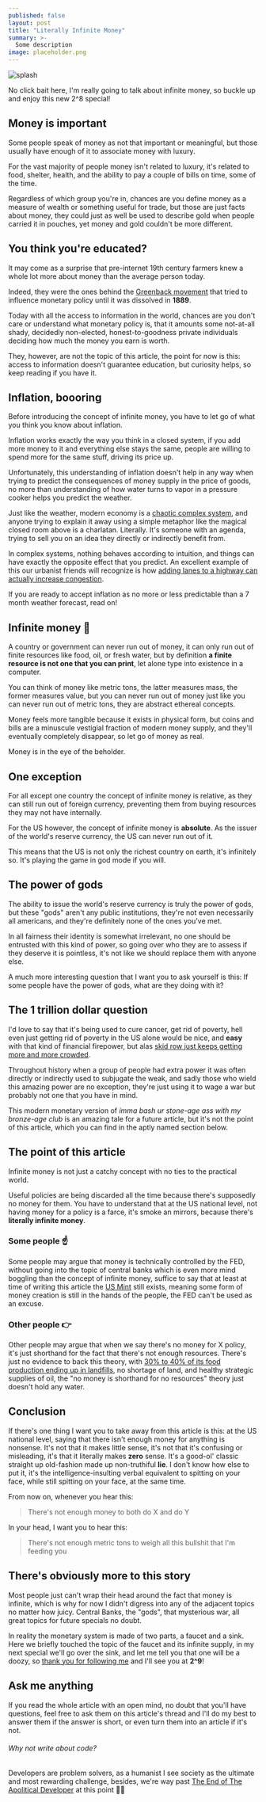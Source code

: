 ```yaml
---
published: false
layout: post
title: "Literally Infinite Money"
summary: >-
  Some description
image: placeholder.png
---
```


![splash](/public/placeholder.png)

No click bait here, I'm really going to talk about infinite money, so buckle up and enjoy this new 2^8 special!

## Money is important

Some people speak of money as not that important or meaningful, but those usually have enough of it to associate money with luxury.

For the vast majority of people money isn't related to luxury, it's related to food, shelter, health, and the ability to pay a couple of bills on time, some of the time.

Regardless of which group you're in, chances are you define money as a measure of wealth or something useful for trade, but those are just facts about money, they could just as well be used to describe gold when people carried it in pouches, yet money and gold couldn't be more different.

## You think you're educated?

It may come as a surprise that pre-internet 19th century farmers knew a whole lot more about money than the average person today.

Indeed, they were the ones behind the [Greenback movement](https://youtu.be/LNSWIdIbzl8) that tried to influence monetary policy until it was dissolved in **1889**.

Today with all the access to information in the world, chances are you don't care or understand what monetary policy is, that it amounts some not-at-all shady, decidedly non-elected, honest-to-goodness private individuals deciding how much the money you earn is worth.

They, however, are not the topic of this article, the point for now is this: access to information doesn't guarantee education, but curiosity helps, so keep reading if you have it.

## Inflation, boooring

Before introducing the concept of infinite money, you have to let go of what you think you know about inflation.

Inflation works exactly the way you think in a closed system, if you add more money to it and everything else stays the same, people are willing to spend more for the same stuff, driving its price up.

Unfortunately, this understanding of inflation doesn't help in any way when trying to predict the consequences of money supply in the price of goods, no more than understanding of how water turns to vapor in a pressure cooker helps you predict the weather.

Just like the weather, modern economy is a [chaotic complex system](https://en.wikipedia.org/wiki/Complex_system), and anyone trying to explain it away using a simple metaphor like the magical closed room above is a charlatan. Literally. It's someone with an agenda, trying to sell you on an idea they directly or indirectly benefit from.

In complex systems, nothing behaves according to intuition, and things can have exactly the opposite effect that you predict. An excellent example of this our urbanist friends will recognize is how [adding lanes to a highway can actually increase congestion](https://www.wired.com/2014/06/wuwt-traffic-induced-demand/).

If you are ready to accept inflation as no more or less predictable than a 7 month weather forecast, read on!

## Infinite money 💸

A country or government can never run out of money, it can only run out of finite resources like food, oil, or fresh water, but by definition **a finite resource is not one that you can print**, let alone type into existence in a computer.

You can think of money like metric tons, the latter measures mass, the former measures value, but you can never run out of money just like you can never run out of metric tons, they are abstract ethereal concepts. 

Money feels more tangible because it exists in physical form, but coins and bills are a minuscule vestigial fraction of modern money supply, and they'll eventually completely disappear, so let go of money as real.

Money is in the eye of the beholder.

## One exception

For all except one country the concept of infinite money is relative, as they can still run out of foreign currency, preventing them from buying resources they may not have internally.

For the US however, the concept of infinite money is **absolute**. As the issuer of the world's reserve currency, the US can never run out of it.

This means that the US is not only the richest country on earth, it's infinitely so. It's playing the game in god mode if you will.

## The power of gods

The ability to issue the world's reserve currency is truly the power of gods, but these "gods" aren't any public institutions, they're not even necessarily all americans, and they're definitely none of the ones you've met.

In all fairness their identity is somewhat irrelevant, no one should be entrusted with this kind of power, so going over who they are to assess if they deserve it is pointless, it's not like we should replace them with anyone else.

A much more interesting question that I want you to ask yourself is this: If some people have the power of gods, what are they doing with it?

## The 1 trillion dollar question

I'd love to say that it's being used to cure cancer, get rid of poverty, hell even just getting rid of poverty in the US alone would be nice, and **easy** with that kind of financial firepower, but alas [skid row just keeps getting more and more crowded](https://youtu.be/j73cjA1IcJw).

Throughout history when a group of people had extra power it was often directly or indirectly used to subjugate the weak, and sadly those who wield this amazing power are no exception, they're just using it to wage a war but probably not one that you have in mind.

This modern monetary version of *imma bash ur stone-age ass with my bronze-age club* is an amazing tale for a future article, but it's not the point of this article, which you can find in the aptly named section below.

## The point of this article

Infinite money is not just a catchy concept with no ties to the practical world.

Useful policies are being discarded all the time because there's supposedly no money for them. You have to understand that at the US national level, not having money for a policy is a farce, it's smoke an mirrors, because there's **literally infinite money**.

### Some people ☝

Some people may argue that money is technically controlled by the FED, without going into the topic of central banks which is even more mind boggling than the concept of infinite money, suffice to say that at least at time of writing this article the [US Mint](https://www.usmint.gov/) still exists, meaning some form of money creation is still in the hands of the people, the FED can't be used as an excuse.

### Other people 👉

Other people may argue that when we say there's no money for X policy, it's just shorthand for the fact that there's not enough resources. There's just no evidence to back this theory, with [30% to 40% of its food production ending up in landfills](https://www.usda.gov/foodwaste/faqs#:~:text=In%20the%20United%20States%2C%20food,percent%20of%20the%20food%20supply.&text=Wholesome%20food%20that%20could%20have,and%20disposing%20of%20discarded%20food.), no shortage of land, and healthy strategic supplies of oil, the "no money is shorthand for no resources" theory just doesn't hold any water.

## Conclusion

If there's one thing I want you to take away from this article is this: at the US national level, saying that there isn't enough money for anything is nonsense. It's not that it makes little sense, it's not that it's confusing or misleading, it's that it literally makes **zero** sense. It's a good-ol' classic straight up  old-fashion made up non-truthiful **lie**. I don't know how else to put it, it's the intelligence-insulting verbal equivalent to spitting on your face, while still spitting on your face, at the same time.

From now on, whenever you hear this:

> There's not enough money to both do X and do Y

In your head, I want you to hear this:

> There's not enough metric tons to weigh all this bullshit that I'm feeding you

## There's obviously more to this story

Most people just can't wrap their head around the fact that money is infinite, which is why for now I didn't digress into any of the adjacent topics no matter how juicy. Central Banks, the "gods", that mysterious war, all great topics for future specials no doubt.

In reality the monetary system is made of two parts, a faucet and a sink. Here we briefly touched the topic of the faucet and its infinite supply, in my next special we'll go over the sink, and let me tell you that one will be a doozy, so [thank you for following me](http://twitter.com/intent/user?screen_name=luwvis) and I'll see you at **2^9**!

## Ask me anything

If you read the whole article with an open mind, no doubt that you'll have questions, feel free to ask them on this article's thread and I'll do my best to answer them if the answer is short, or even turn them into an article if it's not.

<div class="message-special">
<h6>Why not write about code?</h6>
Developers are problem solvers, as a humanist I see society as the ultimate and most rewarding challenge, besides, we're way past <a href="/special/2020/07/13/the-end-of-the-apolitical-dev">The End of The Apolitical Developer</a> at this point 🤷‍♂️
</div>